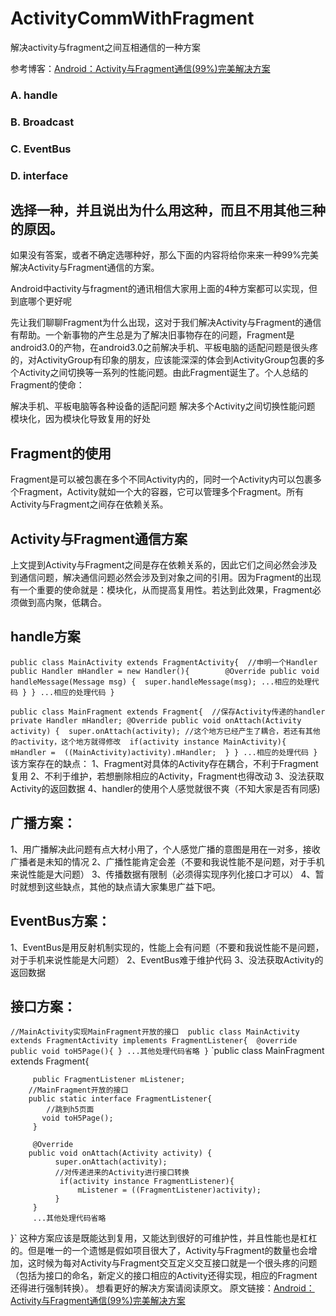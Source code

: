 # ActivityCommWithFragment
解决activity与fragment之间互相通信的一种方案

参考博客：[Android：Activity与Fragment通信(99%)完美解决方案](http://www.jianshu.com/p/1b824e26105b)
### A. handle
### B. Broadcast
### C. EventBus
### D. interface

选择一种，并且说出为什么用这种，而且不用其他三种的原因。
--------------------------------------------------------------
如果没有答案，或者不确定选哪种好，那么下面的内容将给你来来一种99%完美解决Activity与Fragment通信的方案。

Android中activity与fragment的通讯相信大家用上面的4种方案都可以实现，但到底哪个更好呢

先让我们聊聊Fragment为什么出现，这对于我们解决Activity与Fragment的通信有帮助。一个新事物的产生总是为了解决旧事物存在的问题，Fragment是android3.0的产物，在android3.0之前解决手机、平板电脑的适配问题是很头疼的，对ActivityGroup有印象的朋友，应该能深深的体会到ActivityGroup包裹的多个Activity之间切换等一系列的性能问题。由此Fragment诞生了。个人总结的Fragment的使命：

解决手机、平板电脑等各种设备的适配问题
解决多个Activity之间切换性能问题
模块化，因为模块化导致复用的好处
## Fragment的使用
Fragment是可以被包裹在多个不同Activity内的，同时一个Activity内可以包裹多个Fragment，Activity就如一个大的容器，它可以管理多个Fragment。所有Activity与Fragment之间存在依赖关系。

## Activity与Fragment通信方案
上文提到Activity与Fragment之间是存在依赖关系的，因此它们之间必然会涉及到通信问题，解决通信问题必然会涉及到对象之间的引用。因为Fragment的出现有一个重要的使命就是：模块化，从而提高复用性。若达到此效果，Fragment必须做到高内聚，低耦合。

## handle方案
`public class MainActivity extends FragmentActivity{ 
      //申明一个Handler 
      public Handler mHandler = new Handler(){       
          @Override
           public void handleMessage(Message msg) { 
                super.handleMessage(msg);
                 ...相应的处理代码
           }
     }
     ...相应的处理代码
   }`

`public class MainFragment extends Fragment{ 
          //保存Activity传递的handler
           private Handler mHandler;
           @Override
           public void onAttach(Activity activity) { 
                super.onAttach(activity);
               //这个地方已经产生了耦合，若还有其他的activity，这个地方就得修改 
                if(activity instance MainActivity){ 
                      mHandler =  ((MainActivity)activity).mHandler; 
                }
           }
           ...相应的处理代码
     }`
该方案存在的缺点：
1、Fragment对具体的Activity存在耦合，不利于Fragment复用
2、不利于维护，若想删除相应的Activity，Fragment也得改动
3、没法获取Activity的返回数据
4、handler的使用个人感觉就很不爽（不知大家是否有同感)
## 广播方案：
1、用广播解决此问题有点大材小用了，个人感觉广播的意图是用在一对多，接收广播者是未知的情况
2、广播性能肯定会差（不要和我说性能不是问题，对于手机来说性能是大问题）
3、传播数据有限制（必须得实现序列化接口才可以）
4、暂时就想到这些缺点，其他的缺点请大家集思广益下吧。
## EventBus方案：
1、EventBus是用反射机制实现的，性能上会有问题（不要和我说性能不是问题，对于手机来说性能是大问题）
2、EventBus难于维护代码
3、没法获取Activity的返回数据
## 接口方案：
`//MainActivity实现MainFragment开放的接口 
  public class MainActivity extends FragmentActivity implements FragmentListener{ 
        @override
         public void toH5Page(){ }
       ...其他处理代码省略
   }` 
  `public class MainFragment extends Fragment{

         public FragmentListener mListener;  
        //MainFragment开放的接口 
        public static interface FragmentListener{ 
            //跳到h5页面
           void toH5Page();
         }

         @Override 
        public void onAttach(Activity activity) { 
              super.onAttach(activity); 
              //对传递进来的Activity进行接口转换
               if(activity instance FragmentListener){
                   mListener = ((FragmentListener)activity); 
              }
         }
         ...其他处理代码省略 
  }`
这种方案应该是既能达到复用，又能达到很好的可维护性，并且性能也是杠杠的。但是唯一的一个遗憾是假如项目很大了，Activity与Fragment的数量也会增加，这时候为每对Activity与Fragment交互定义交互接口就是一个很头疼的问题（包括为接口的命名，新定义的接口相应的Activity还得实现，相应的Fragment还得进行强制转换）。 想看更好的解决方案请阅读原文。
原文链接：[Android：Activity与Fragment通信(99%)完美解决方案](http://www.jianshu.com/p/1b824e26105b)
